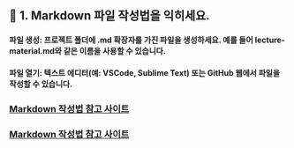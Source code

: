 ## 📌 1. Markdown 파일 작성법을 익히세요.
#### 파일 생성: 프로젝트 폴더에 .md 확장자를 가진 파일을 생성하세요. 예를 들어 lecture-material.md와 같은 이름을 사용할 수 있습니다.
#### 파일 열기: 텍스트 에디터(예: VSCode, Sublime Text) 또는 GitHub 웹에서 파일을 작성할 수 있습니다.
         
### [Markdown 작성법 참고 사이트](https://www.markdownguide.org/)   
### [Markdown 작성법 참고 사이트](https://gist.github.com/ihoneymon/652be052a0727ad59601)








